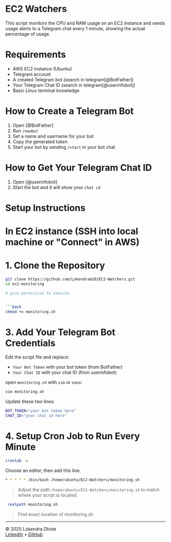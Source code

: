 # EC2 Watchers

This script monitors the CPU and RAM usage on an EC2 instance and sends usage alerts to a Telegram chat every 1 minute, showing the actual percentage of usage.

# Requirements

- AWS EC2 instance (Ubuntu)
- Telegram account
- A created Telegram bot (search in telegram[@BotFather])
- Your Telegram Chat ID  (search in telegram[@userinfobot])
- Basic Linux terminal knowledge


# How to Create a Telegram Bot

1. Open [@BotFather]
2. Run `/newbot`
3. Set a name and username for your bot
4. Copy the generated token
5. Start your bot by sending `/start` in your bot chat

# How to Get Your Telegram Chat ID

1. Open [@userinfobot]
2. Start the bot and it will show your `chat id`

# Setup Instructions

# In EC2 instance (SSH into local machine or "Connect" in AWS)

# 1. Clone the Repository

```bash
git clone https://github.com/Lokendram10/EC2-Watchers.git
cd ec2-monitoring

# give permission to execute


```bash
chmod +x monitoring.sh
```

# 3. Add Your Telegram Bot Credentials

Edit the script file and replace:

- `Your Bot Token` with your bot token (from BotFather)
- `Your Chat ID` with your chat ID (from userinfobot)

 open `monitoring.sh` with `vim` or `nano`:

```bash
vim monitoring.sh
```

Update these two lines:

```bash
BOT_TOKEN="your bot token here"
CHAT_ID="your chat id here"
```

# 4. Setup Cron Job to Run Every Minute

```bash
crontab -e
```

Choose an editor, then add this line.

```bash
* * * * * /bin/bash /home/ubuntu/EC2-Watchers/monitoring.sh
```

> Adjust the path `/home/ubuntu/EC2-Watchers/monitoring.sh` to match where your script is located.

```bash
 realpath monitoring.sh 
```
> Find exact location of monitoring.sh


---

© 2025 Lokendra Dhote  
[LinkedIn](https://www.linkedin.com/in/lokendra-dhote-b47152257) • [GitHub](https://github.com/Lokendram10)
